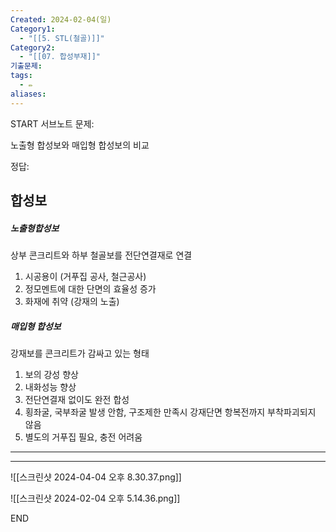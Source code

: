 ```yaml
---
Created: 2024-02-04(일)
Category1:
  - "[[5. STL(철골)]]"
Category2:
  - "[[07. 합성부재]]"
기출문제:
tags:
  - ✏️
aliases:
---
```

START
서브노트
문제:  

노출형 합성보와 매입형 합성보의 비교

정답: 

## 합성보
##### 노출형합성보
상부 콘크리트와 하부 철골보를 전단연결재로 연결
1. 시공용이 (거푸집 공사, 철근공사)
2. 정모멘트에 대한 단면의 효율성 증가
3. 화재에 취약 (강재의 노출)
##### 매입형 합성보
강재보를 콘크리트가 감싸고 있는 형태
1. 보의 강성 향상
2. 내화성능 향상
3. 전단연결재 없이도 완전 합성
4. 횡좌굴, 국부좌굴 발생 안함, 구조제한 만족시 강재단면 항복전까지 부착파괴되지 않음
5. 별도의 거푸집 필요, 충전 어려움

***
***

![[스크린샷 2024-04-04 오후 8.30.37.png]]

![[스크린샷 2024-02-04 오후 5.14.36.png]]
<!--ID: 1707041227937-->
END

